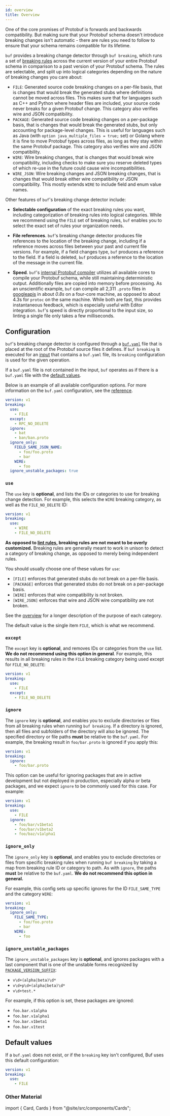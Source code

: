 ```yaml
---
id: overview
title: Overview
---
```


One of the core promises of Protobuf is forwards and backwards compatibility.
But making sure that your Protobuf schema doesn't introduce breaking changes
isn't automatic - there are rules you need to follow to ensure that your schema
remains compatible for its lifetime.

`buf` provides a breaking change detector through `buf breaking`, which runs a
set of [breaking rules](rules.md) across the current version of your entire
Protobuf schema in comparison to a past version of your Protobuf schema. The
rules are selectable, and split up into logical categories depending on the
nature of breaking changes you care about:

- `FILE`: Generated source code breaking changes on a per-file basis, that is
  changes that would break the generated stubs where definitions cannot be moved
  across files. This makes sure that for languages such as C++ and Python where
  header files are included, your source code never breaks for a given Protobuf
  change. This category also verifies wire and JSON compatibility.
- `PACKAGE`: Generated source code breaking changes on a per-package basis, that
  is changes that would break the generated stubs, but only accounting for
  package-level changes. This is useful for languages such as Java (with
  `option java_multiple_files = true;` set) or Golang where it is fine to move
  Protobuf types across files, as long as they stay within the same Protobuf
  package. This category also verifies wire and JSON compatibility.
- `WIRE`: Wire breaking changes, that is changes that would break wire
  compatibility, including checks to make sure you reserve deleted types of
  which re-use in the future could cause wire incompatibilities.
- `WIRE_JSON`: Wire breaking changes and JSON breaking changes, that is changes
  that would break either wire compatibility or JSON compatibility. This mostly
  extends `WIRE` to include field and enum value names.

Other features of `buf`'s breaking change detector include:

- **Selectable configuration** of the exact breaking rules you want, including
  categorization of breaking rules into logical categories. While we recommend
  using the `FILE` set of breaking rules, `buf` enables you to select the exact
  set of rules your organization needs.

- **File references**. `buf`'s breaking change detector produces file references
  to the location of the breaking change, including if a reference moves across
  files between your past and current file versions. For example, if a field
  changes type, `buf` produces a reference to the field. If a field is deleted,
  `buf` produces a reference to the location of the message in the current file.

- **Speed**. `buf`'s
  [internal Protobuf compiler](../reference/internal-compiler.md) utilizes all
  available cores to compile your Protobuf schema, while still maintaining
  deterministic output. Additionally files are copied into memory before
  processing. As an unscientific example, `buf` can compile all 2,311 `.proto`
  files in [googleapis](https://github.com/googleapis/googleapis) in about
  _0.8s_ on a four-core machine, as opposed to about 4.3s for `protoc` on the
  same machine. While both are fast, this provides instantaneous feedback, which
  is especially useful with Editor integration. `buf`'s speed is directly
  proportional to the input size, so linting a single file only takes a few
  milliseconds.

## Configuration

`buf`'s breaking change detector is configured through a
[`buf.yaml`](../configuration/v1/buf-yaml.md) file that is placed at the root of
the Protobuf source files it defines. If `buf breaking` is executed for an
[input](../reference/inputs.md) that contains a `buf.yaml` file, its `breaking`
configuration is used for the given operation.

If a `buf.yaml` file is not contained in the input, `buf` operates as if there
is a `buf.yaml` file with the [default values](#default-values).

Below is an example of all available configuration options. For more information
on the `buf.yaml` configuration, see the
[reference](../configuration/v1/buf-yaml.md).

```yaml title="buf.yaml"
version: v1
breaking:
  use:
    - FILE
  except:
    - RPC_NO_DELETE
  ignore:
    - bat
    - ban/ban.proto
  ignore_only:
    FIELD_SAME_JSON_NAME:
      - foo/foo.proto
      - bar
    WIRE:
      - foo
  ignore_unstable_packages: true
```

### `use`

The `use` key is **optional**, and lists the IDs or categories to use for
breaking change detection. For example, this selects the `WIRE` breaking
category, as well as the `FILE_NO_DELETE` ID:

```yaml title="buf.yaml"
version: v1
breaking:
  use:
    - WIRE
    - FILE_NO_DELETE
```

**As opposed to [lint rules](../lint/rules.md), breaking rules are not meant to
be overly customized.** Breaking rules are generally meant to work in unison to
detect a category of breaking change, as opposed to merely being independent
rules.

You should usually choose one of these values for `use`:

- `[FILE]` enforces that generated stubs do not break on a per-file basis.
- `[PACKAGE]` enforces that generated stubs do not break on a per-package basis.
- `[WIRE]` enforces that wire compatibility is not broken.
- `[WIRE_JSON]` enforces that wire and JSON wire compatibility are not broken.

See the [overview](overview.md) for a longer description of the purpose of each
category.

The default value is the single item `FILE`, which is what we recommend.

### `except`

The `except` key is **optional**, and removes IDs or categories from the `use`
list. **We do not recommend using this option in general**. For example, this
results in all breaking rules in the `FILE` breaking category being used except
for `FILE_NO_DELETE`:

```yaml title="buf.yaml"
version: v1
breaking:
  use:
    - FILE
  except:
    - FILE_NO_DELETE
```

### `ignore`

The `ignore` key is **optional**, and enables you to exclude directories or
files from all breaking rules when running `buf breaking`. If a directory is ignored,
then all files and subfolders of the directory will also be ignored. The specified
directory or file paths **must** be relative to the `buf.yaml`. For example, the
breaking result in `foo/bar.proto` is ignored if you apply this:

```yaml title="buf.yaml"
version: v1
breaking:
  ignore:
    - foo/bar.proto
```

This option can be useful for ignoring packages that are in active development
but not deployed in production, especially alpha or beta packages, and we expect
`ignore` to be commonly used for this case. For example:

```yaml title="buf.yaml"
version: v1
breaking:
  use:
    - FILE
  ignore:
    - foo/bar/v1beta1
    - foo/bar/v1beta2
    - foo/baz/v1alpha1
```

### `ignore_only`

The `ignore_only` key is **optional**, and enables you to exclude directories or
files from specific breaking rules when running `buf breaking` by taking a map
from breaking rule ID or category to path. As with `ignore`, the paths **must**
be relative to the `buf.yaml`. **We do not recommend this option in general.**

For example, this config sets up specific ignores for the ID `FILE_SAME_TYPE`
and the category `WIRE`:

```yaml title="buf.yaml"
version: v1
breaking:
  ignore_only:
    FILE_SAME_TYPE:
      - foo/foo.proto
      - bar
    WIRE:
      - foo
```

### `ignore_unstable_packages`

The `ignore_unstable_packages` key is **optional**, and ignores packages with a
last component that is one of the unstable forms recognized by
[`PACKAGE_VERSION_SUFFIX`](../lint/rules.md#package_version_suffix):

- `v\d+(alpha|beta)\d*`
- `v\d+p\d+(alpha|beta)\d*`
- `v\d+test.*`

For example, if this option is set, these packages are ignored:

- `foo.bar.v1alpha`
- `foo.bar.v1alpha1`
- `foo.bar.v1beta1`
- `foo.bar.v1test`

## Default values

If a `buf.yaml` does not exist, or if the `breaking` key isn't configured, Buf
uses this default configuration:

```yaml title="buf.yaml"
version: v1
breaking:
  use:
    - FILE
```

### Other Material

import { Card, Cards } from "@site/src/components/Cards";

<Cards>
  <Card
    image=""
    name="🚀️ Mastering Breaking Change Detection: A how-to guide"
    url="/breaking/usage"
    description="Walk through the process of using the Buf CLI to detect breaking changes in your protobuf schemas. "
  />
  <Card
    image=""
    name="📚 Breaking Rules & Categories"
    url="/breaking/rules"
    description="Reference the available categories, and the individual rules within each category."
  />
</Cards>